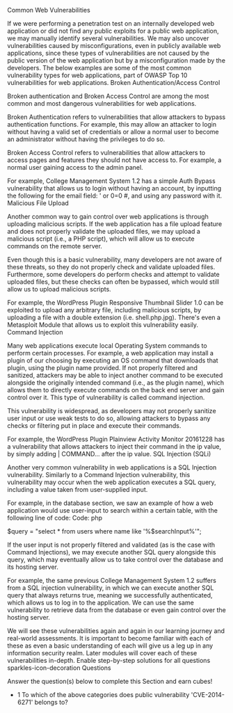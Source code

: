 Common Web Vulnerabilities

If we were performing a penetration test on an internally developed web application or did not find any public exploits for a public web application, we may manually identify several vulnerabilities. We may also uncover vulnerabilities caused by misconfigurations, even in publicly available web applications, since these types of vulnerabilities are not caused by the public version of the web application but by a misconfiguration made by the developers. The below examples are some of the most common vulnerability types for web applications, part of OWASP Top 10 vulnerabilities for web applications.
Broken Authentication/Access Control

Broken authentication and Broken Access Control are among the most common and most dangerous vulnerabilities for web applications.

Broken Authentication refers to vulnerabilities that allow attackers to bypass authentication functions. For example, this may allow an attacker to login without having a valid set of credentials or allow a normal user to become an administrator without having the privileges to do so.

Broken Access Control refers to vulnerabilities that allow attackers to access pages and features they should not have access to. For example, a normal user gaining access to the admin panel.

For example, College Management System 1.2 has a simple Auth Bypass vulnerability that allows us to login without having an account, by inputting the following for the email field: ' or 0=0 #, and using any password with it.
Malicious File Upload

Another common way to gain control over web applications is through uploading malicious scripts. If the web application has a file upload feature and does not properly validate the uploaded files, we may upload a malicious script (i.e., a PHP script), which will allow us to execute commands on the remote server.

Even though this is a basic vulnerability, many developers are not aware of these threats, so they do not properly check and validate uploaded files. Furthermore, some developers do perform checks and attempt to validate uploaded files, but these checks can often be bypassed, which would still allow us to upload malicious scripts.

For example, the WordPress Plugin Responsive Thumbnail Slider 1.0 can be exploited to upload any arbitrary file, including malicious scripts, by uploading a file with a double extension (i.e. shell.php.jpg). There's even a Metasploit Module that allows us to exploit this vulnerability easily.
Command Injection

Many web applications execute local Operating System commands to perform certain processes. For example, a web application may install a plugin of our choosing by executing an OS command that downloads that plugin, using the plugin name provided. If not properly filtered and sanitized, attackers may be able to inject another command to be executed alongside the originally intended command (i.e., as the plugin name), which allows them to directly execute commands on the back end server and gain control over it. This type of vulnerability is called command injection.

This vulnerability is widespread, as developers may not properly sanitize user input or use weak tests to do so, allowing attackers to bypass any checks or filtering put in place and execute their commands.

For example, the WordPress Plugin Plainview Activity Monitor 20161228 has a vulnerability that allows attackers to inject their command in the ip value, by simply adding | COMMAND... after the ip value.
SQL Injection (SQLi)

Another very common vulnerability in web applications is a SQL Injection vulnerability. Similarly to a Command Injection vulnerability, this vulnerability may occur when the web application executes a SQL query, including a value taken from user-supplied input.

For example, in the database section, we saw an example of how a web application would use user-input to search within a certain table, with the following line of code:
Code: php

$query = "select * from users where name like '%$searchInput%'";

If the user input is not properly filtered and validated (as is the case with Command Injections), we may execute another SQL query alongside this query, which may eventually allow us to take control over the database and its hosting server.

For example, the same previous College Management System 1.2 suffers from a SQL injection vulnerability, in which we can execute another SQL query that always returns true, meaning we successfully authenticated, which allows us to log in to the application. We can use the same vulnerability to retrieve data from the database or even gain control over the hosting server.

We will see these vulnerabilities again and again in our learning journey and real-world assessments. It is important to become familiar with each of these as even a basic understanding of each will give us a leg up in any information security realm. Later modules will cover each of these vulnerabilities in-depth.
Enable step-by-step solutions for all questions
sparkles-icon-decoration
Questions

Answer the question(s) below to complete this Section and earn cubes!
+ 1 To which of the above categories does public vulnerability 'CVE-2014-6271' belongs to? 

